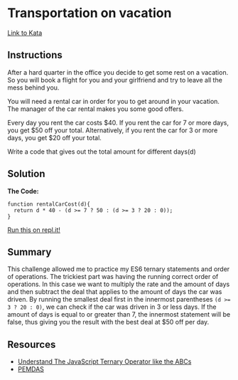 # Transportation on vacation
[Link to Kata](https://www.codewars.com/kata/568d0dd208ee69389d000016)

## Instructions
After a hard quarter in the office you decide to get some rest on a vacation. So you will book a flight for you and your girlfriend and try to leave all the mess behind you.

You will need a rental car in order for you to get around in your vacation. The manager of the car rental makes you some good offers.

Every day you rent the car costs $40. If you rent the car for 7 or more days, you get $50 off your total. Alternatively, if you rent the car for 3 or more days, you get $20 off your total.

Write a code that gives out the total amount for different days(d)

## Solution
**The Code:**
```
function rentalCarCost(d){
  return d * 40 - (d >= 7 ? 50 : (d >= 3 ? 20 : 0));
}
```
[Run this on repl.it!](https://repl.it/@cnemeth/transportation-on-vacation)

## Summary
This challenge allowed me to practice my ES6 ternary statements and order of operations. The trickiest part was having the running correct order of operations. In this case we want to multiply the rate and the amount of days and then subtract the deal that applies to the amount of days the car was driven. By running the smallest deal first in the innermost parentheses `(d >= 3 ? 20 : 0)`, we can check if the car was driven in 3 or less days. If the amount of days is equal to or greater than 7, the innermost statement will be false, thus giving you the result with the best deal at $50 off per day.

## Resources
- [Understand The JavaScript Ternary Operator like the ABCs](https://scotch.io/tutorials/understand-the-javascript-ternary-operator-like-abc)
- [PEMDAS](https://www.chilimath.com/lessons/introductory-algebra/order-of-operations/)